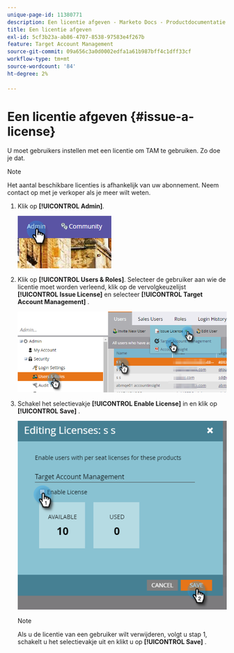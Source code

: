 ```yaml
---
unique-page-id: 11380771
description: Een licentie afgeven - Marketo Docs - Productdocumentatie
title: Een licentie afgeven
exl-id: 5cf3b23a-ab86-4707-8538-97583e4f267b
feature: Target Account Management
source-git-commit: 09a656c3a0d0002edfa1a61b987bff4c1dff33cf
workflow-type: tm+mt
source-wordcount: '84'
ht-degree: 2%

---
```


# Een licentie afgeven {#issue-a-license}

U moet gebruikers instellen met een licentie om TAM te gebruiken. Zo doe je dat.

>[!NOTE]
>
>Het aantal beschikbare licenties is afhankelijk van uw abonnement. Neem contact op met je verkoper als je meer wilt weten.

1. Klik op **[!UICONTROL Admin]**.

   ![](assets/issue-a-license-1.png)

1. Klik op **[!UICONTROL Users & Roles]**. Selecteer de gebruiker aan wie de licentie moet worden verleend, klik op de vervolgkeuzelijst **[!UICONTROL Issue License]** en selecteer **[!UICONTROL Target Account Management]** .

   ![](assets/issue-a-license-2.png)

1. Schakel het selectievakje **[!UICONTROL Enable License]** in en klik op **[!UICONTROL Save]** .

   ![](assets/issue-a-license-3.png)

   >[!NOTE]
   >
   >Als u de licentie van een gebruiker wilt verwijderen, volgt u stap 1, schakelt u het selectievakje uit en klikt u op **[!UICONTROL Save]** .
